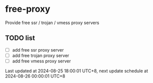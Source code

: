 
# free-proxy
Provide free ssr / trojan / vmess proxy servers


## TODO list
- [ ] add free ssr proxy server
- [ ] add free trojan proxy server
- [ ] add free vmess proxy server

Last updated at 2024-08-25 18:00:01 UTC+8, next update schedule at 2024-08-26 00:00:01 UTC+8

